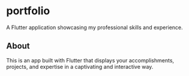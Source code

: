 # portfolio

A Flutter application showcasing my professional skills and experience.

## About
This is an app built with Flutter that displays your accomplishments, projects, and expertise in a captivating and interactive way.